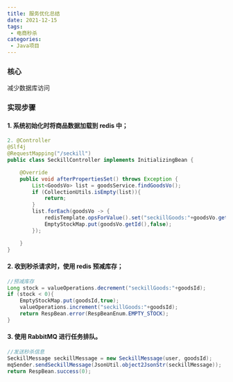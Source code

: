 ```yaml
---
title: 服务优化总结
date: 2021-12-15
tags:
 - 电商秒杀
categories:
 - Java项目
---
```


### 核心

减少数据库访问



### 实现步骤

#### 1. 系统初始化时将商品数据加载到 redis 中；

```java
2. @Controller
@Slf4j
@RequestMapping("/seckill")
public class SeckillController implements InitializingBean {

	@Override
    public void afterPropertiesSet() throws Exception {
        List<GoodsVo> list = goodsService.findGoodsVo();
        if (CollectionUtils.isEmpty(list)){
            return;
        }
        list.forEach(goodsVo -> {
            redisTemplate.opsForValue().set("seckillGoods:"+goodsVo.getId(),goodsVo.getStockCount());
            EmptyStockMap.put(goodsVo.getId(),false);
        });

    }
}
```



#### 2. 收到秒杀请求时，使用 redis 预减库存；

```java
//预减库存
Long stock = valueOperations.decrement("seckillGoods:"+goodsId);
if (stock < 0){
    EmptyStockMap.put(goodsId,true);
    valueOperations.increment("seckillGoods:"+goodsId);
    return RespBean.error(RespBeanEnum.EMPTY_STOCK);
}
```



#### 3. 使用 RabbitMQ 进行任务排队。

```java
//发送秒杀信息
SeckillMessage seckillMessage = new SeckillMessage(user, goodsId);
mqSender.sendSeckillMessage(JsonUtil.object2JsonStr(seckillMessage));
return RespBean.success(0);
```